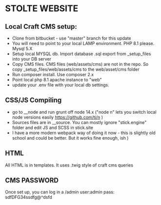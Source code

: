 # STOLTE WEBSITE


## Local Craft CMS setup:

* Clone from bitbucket - use "master" branch for this update
* You will need to point to your local LAMP environment.  PHP 8.1 please.  Mysql 5.X
* Setup local MYSQL db.  Import database .sql export from _setup_files into your DB server
* Copy CMS files.  CMS files (web/assets/cms) are not in the repo.  So copy _setup_files/web/assets/cms to the web/asset/cms folder
* Run composer install.  Use composer 2.x
* Point local php 8.1 apache instance to "web"
* update your .env file with your local db settings.  


## CSS/JS Compiling
* go to __node and run grunt off node 14.x ("node n" lets you switch local node versions easily https://github.com/tj/n )
* Sources files are in __source.  You can mostly ignore "stick.engine" folder and edit JS and SCSS in stick.site
* I have a more modern webpack way of doing it now - this is slightly old school and could be better.  But it works fine enough, ish ) 


## HTML
All HTML is in templates.  It uses .twig style of craft cms queries

## CMS PASSWORD
Once set up, you can log in a /admin
user:admin
pass: sdfDFG34ssdfg@^dsfd
